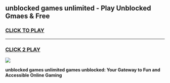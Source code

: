 
## unblocked games unlimited - Play Unblocked Gmaes & Free
<h3>
<a href="https://premium.freeplayer.one?title=unblocked_games_unlimited&ref=20F">CLICK TO PLAY</a></h3>
<hr>

<h3>
<a href="https://premium.freeplayer.one?title=unblocked_games_unlimited&ref=20F">CLICK 2 PLAY</a>
  
</h3>

<a href="https://premium.freeplayer.one?title=unblocked_games_unlimited&ref=20F/"><img src="https://clearcache.store/games.png"></a>


**unblocked games unlimited games unblocked: Your Gateway to Fun and Accessible Online Gaming**
